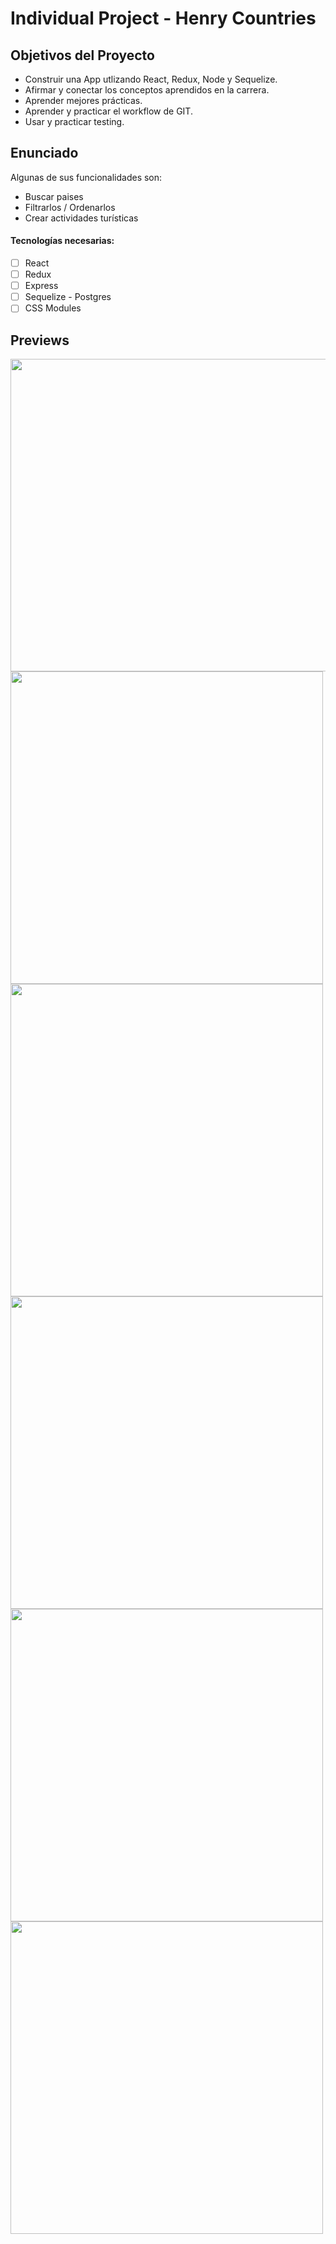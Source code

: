 # Individual Project - Henry Countries

## Objetivos del Proyecto

- Construir una App utlizando React, Redux, Node y Sequelize.
- Afirmar y conectar los conceptos aprendidos en la carrera.
- Aprender mejores prácticas.
- Aprender y practicar el workflow de GIT.
- Usar y practicar testing.

## Enunciado

Algunas de sus funcionalidades son:

  - Buscar paises
  - Filtrarlos / Ordenarlos
  - Crear actividades turísticas

#### Tecnologías necesarias:
- [ ] React
- [ ] Redux
- [ ] Express
- [ ] Sequelize - Postgres
- [ ] CSS Modules 

## Previews

<img height="500" width="1000" src="https://res.cloudinary.com/carina-bosio/image/upload/v1664398965/Landing_2_g43ohb.png"/>
<img height="500" src="https://res.cloudinary.com/carina-bosio/image/upload/v1664400305/1_2_objgcs.png"  />
<img height="500" src="https://res.cloudinary.com/carina-bosio/image/upload/v1664400537/2_2_q56i0k.png"/>
<img height="500" src="https://res.cloudinary.com/carina-bosio/image/upload/v1664400738/3_2_htxkkr.png"/>
<img height="500" src="https://res.cloudinary.com/carina-bosio/image/upload/v1664400906/4_2_m9dw8t.png"/>
<img height="500" src="https://res.cloudinary.com/carina-bosio/image/upload/v1664401057/5_2_yfu88i.png"/>


